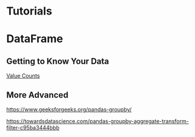 # Tutorials

# DataFrame

## Getting to Know Your Data

[Value Counts](https://pandas.pydata.org/pandas-docs/stable/reference/api/pandas.Series.value_counts.html)



## More Advanced

https://www.geeksforgeeks.org/pandas-groupby/

https://towardsdatascience.com/pandas-groupby-aggregate-transform-filter-c95ba3444bbb

